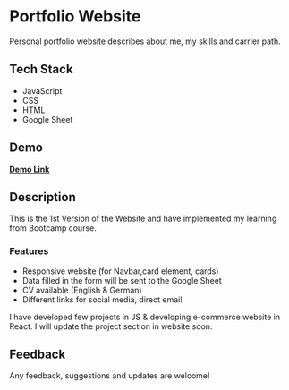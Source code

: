 # Portfolio Website
 
Personal portfolio website describes about me, my skills and carrier path.

## Tech Stack

- JavaScript
- CSS
- HTML
- Google Sheet

## Demo

<a href ='https://portfolio-website-five-tawny.vercel.app/'>**Demo Link** </a>

## Description

This is the 1st Version of the Website and have implemented my learning from Bootcamp course.

### Features
- Responsive website (for Navbar,card element, cards)
- Data filled in the form will be sent to the Google Sheet
- CV available (English & German)
- Different links for social media, direct email

I have developed few projects in JS & developing e-commerce website in React. 
I will update the project section in website soon.

## Feedback

Any feedback, suggestions and updates are welcome!
